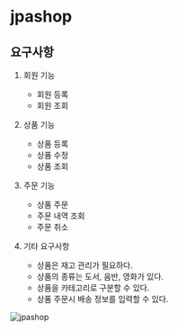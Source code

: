 # jpashop

## 요구사항
1. 회원 기능
	- 회원 등록
	- 회원 조회

2. 상품 기능
	- 상품 등록
	- 상품 수정
	- 상품 조회

3. 주문 기능
	- 상품 주문
	- 주문 내역 조회
	- 주문 취소

4. 기타 요구사항
    - 상품은 재고 관리가 필요하다.
    - 상품의 종류는 도서, 음반, 영화가 있다.
    - 상품을 카테고리로 구분할 수 있다.
    - 상품 주문시 배송 정보를 입력할 수 있다.

![jpashop](https://user-images.githubusercontent.com/79405496/174691558-9e316411-f9d6-48da-a537-ebd2849456a1.png)